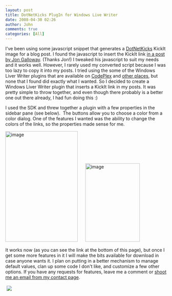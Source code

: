 ```yaml
---
layout: post
title: DotNetKicks PlugIn for Windows Live Writer
date: 2008-04-30 02:26
author: John
comments: true
categories: [All]
---
```

<p>I've been using some javascript snippet that generates a <a href="http://www.dotnetkicks.com">DotNetKicks</a> KickIt image for a blog post. I found the javascript to insert the KickIt link <a href="http://weblogs.asp.net/jgalloway/archive/2007/03/08/adding-a-dotnetkicks-image-via-javascript.aspx">in a post by Jon Galloway</a>. (Thanks Jon!) I tweaked his javascript to suit my needs and it works well. However, I rarely used my converted script because I was too lazy to copy it into my posts. I tried using the some of the Windows Liver Writer plugins that are available on <a href="http://www.codeplex.com/WLWPlugins">CodePlex</a> and <a href="http://www.aaronlerch.com/blog/2007/10/21/dotnetkicks-kick-it-counter-plugin-for-windows-live-writer/">other places</a>, but none that I found did exactly what I wanted. So I decided to create a Windows Liver Writer plugin that inserts a KickIt link in my posts. It was pretty simple to throw together, and even though there probably is a better one out there already, I had fun doing this :)</p>  <p>I used the SDK and threw together a plugin with a few properties in the sidebar pane (see below).&#160; The buttons allow you to choose a color from a color dialog. One of the features I wanted was the ability to change the colors of the links, so the properties made sense for me.</p>  <p><a href="/wp-content/uploads/files/media/image/WindowsLiveWriter/DotNetKicksPlugInforWindowsLiverWriter_1C64/image_2.png"><img style="border-top-width: 0px; border-left-width: 0px; border-bottom-width: 0px; border-right-width: 0px" height="344" alt="image" src="/wp-content/uploads/files/media/image/WindowsLiveWriter/DotNetKicksPlugInforWindowsLiverWriter_1C64/image_thumb.png" width="226" border="0" /></a>&#160;&#160;&#160;&#160;&#160; <a href="/wp-content/uploads/files/media/image/WindowsLiveWriter/DotNetKicksPlugInforWindowsLiverWriter_1C64/image_4.png"><img style="border-top-width: 0px; border-left-width: 0px; border-bottom-width: 0px; border-right-width: 0px" height="244" alt="image" src="/wp-content/uploads/files/media/image/WindowsLiveWriter/DotNetKicksPlugInforWindowsLiverWriter_1C64/image_thumb_1.png" width="170" border="0" /></a> </p>  <p>It works now (as you can see the link at the bottom of this page), but once I get some more features in it I will make the bits available for download in case anyone wants it. I plan on putting in a better mechanism to manage default values, clan up some code I don't like, and customize a few other options. If you have any requests for features, leave me a comment or <a href="/contact">shoot me an email from my contact page</a>.</p><div class="wlWriterHeaderFooter" style="text-align:left; margin:0px; padding:4px 4px 4px 4px;"><a href="http://www.dotnetkicks.com/kick/?url=/all/dotnetkicks-plugin-for-windows-live-writer/"><img src="http://www.dotnetkicks.com/Services/Images/KickItImageGenerator.ashx?url=/all/dotnetkicks-plugin-for-windows-live-writer/&amp;bgcolor=0080C0&amp;fgcolor=FFFFFF&amp;border=000000&amp;cbgcolor=D4E1ED&amp;cfgcolor=000000" border="0/"></a></div><div class="wlWriterHeaderFooter" style="text-align:left; margin:0px; padding:4px 4px 4px 4px;"><script type="text/javascript">var dzone_url = '/all/dotnetkicks-plugin-for-windows-live-writer/';</script><script type="text/javascript">var dzone_title = 'DotNetKicks PlugIn for Windows Live Writer';</script><script type="text/javascript">var dzone_blurb = 'DotNetKicks PlugIn for Windows Live Writer';</script><script type="text/javascript">var dzone_style = '2';</script><script language="javascript" src="http://widgets.dzone.com/widgets/zoneit.js"></script> </div>

